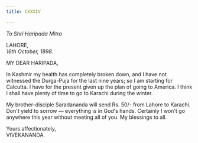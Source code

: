 ```yaml
---
title: CXXXIV

---
```





  

  


*To Shri Haripada Mitra*

LAHORE,  
*16th October, 1898*.

MY DEAR HARIPADA,

In Kashmir my health has completely broken down, and I have not
witnessed the Durga-Puja for the last nine years; so I am starting for
Calcutta. I have for the present given up the plan of going to America.
I think I shall have plenty of time to go to Karachi during the winter.

My brother-disciple Saradananda will send Rs. 50/- from Lahore to
Karachi. Don't yield to sorrow — everything is in God's hands. Certainly
I won't go anywhere this year without meeting all of you. My blessings
to all.

Yours affectionately,  
VIVEKANANDA.



